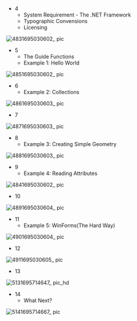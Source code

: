- 4
  - System Requirement - The .NET Framework
  - Typographic Convensions
  - Licensing

![4831695030602_ pic](https://github.com/ChenxingWang93/Using-NX-Open-to-Improve-Workflows/assets/31954987/9851fd9d-658f-4032-9113-d85d22d5027f)

- 5
  - The Guide Functions
  - Example 1: Hello World

![4851695030602_ pic](https://github.com/ChenxingWang93/Using-NX-Open-to-Improve-Workflows/assets/31954987/05f32edd-2ad3-4740-8869-ae9d0dfbcdd9)

- 6
  - Example 2: Collections

![4861695030603_ pic](https://github.com/ChenxingWang93/Using-NX-Open-to-Improve-Workflows/assets/31954987/5ff5cf66-65c3-468a-9b10-b8bd2094dba9)

- 7

![4871695030603_ pic](https://github.com/ChenxingWang93/Using-NX-Open-to-Improve-Workflows/assets/31954987/a3340f2c-7114-4852-802c-5ff149ea1a87)

- 8
  - Example 3: Creating Simple Geometry 
 
![4881695030603_ pic](https://github.com/ChenxingWang93/Using-NX-Open-to-Improve-Workflows/assets/31954987/d07434c5-6835-4d35-81c5-816119b6082f)

- 9
  - Example 4: Reading Attributes

![4841695030602_ pic](https://github.com/ChenxingWang93/Using-NX-Open-to-Improve-Workflows/assets/31954987/e5a377c2-da68-4932-8106-aac0059bcbb4)

- 10

![4891695030604_ pic](https://github.com/ChenxingWang93/Using-NX-Open-to-Improve-Workflows/assets/31954987/31e69ddf-b330-4f18-853f-477ec6a93c65)

- 11
  - Example 5: WinForms(The Hard Way)

![4901695030604_ pic](https://github.com/ChenxingWang93/Using-NX-Open-to-Improve-Workflows/assets/31954987/681f9b30-fc90-4c7a-b637-c3ce54426374)

- 12

![4911695030605_ pic](https://github.com/ChenxingWang93/Using-NX-Open-to-Improve-Workflows/assets/31954987/f1da57a0-7046-46c7-8abe-7684470b5ea6)

- 13

![5131695714647_ pic_hd](https://github.com/ChenxingWang93/Using-NX-Open-to-Improve-Workflows/assets/31954987/2d161aed-841b-4dc4-a48a-d4acfa66a5ea)

- 14
  - What Next?

![5141695714667_ pic](https://github.com/ChenxingWang93/Using-NX-Open-to-Improve-Workflows/assets/31954987/542b0d38-6ded-4721-a4b4-abe43a9edae8)
